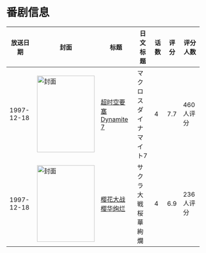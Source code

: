 # 番剧信息

|放送日期|封面|标题|日文标题|话数|评分|评分人数|
|---|---|---|---|---|---|---|
|1997-12-18|<img src="https://lain.bgm.tv/pic/cover/c/ce/47/3175_8RD07.jpg" alt="封面" style="width:150px;height:200px;object-fit:cover;">|[超时空要塞 Dynamite 7](https://bangumi.tv/subject/3175)|マクロス ダイナマイト7|4|7.7|460人评分|
|1997-12-18|<img src="https://lain.bgm.tv/pic/cover/c/b4/c0/20929_Pg3It.jpg" alt="封面" style="width:150px;height:200px;object-fit:cover;">|[樱花大战 樱华绚烂](https://bangumi.tv/subject/20929)|サクラ大戦 桜華絢爛|4|6.9|236人评分|

